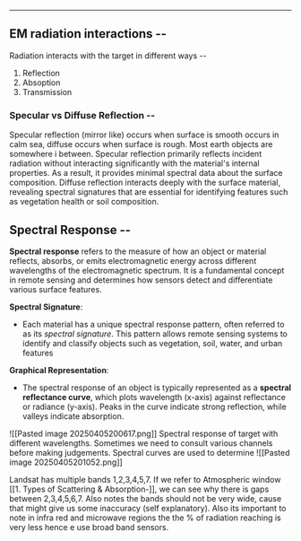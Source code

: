 _______

## EM radiation interactions --

 Radiation interacts with the target in different ways --
 1. Reflection
 2. Absoption
 3. Transmission

### Specular vs Diffuse Reflection --
Specular reflection (mirror like) occurs when surface is smooth occurs in calm sea, diffuse occurs when surface is rough. Most earth objects are somewhere i between.
Specular reflection primarily reflects incident radiation without interacting significantly with the material's internal properties. As a result, it provides minimal spectral data about the surface composition. Diffuse reflection interacts deeply with the surface material, revealing spectral signatures that are essential for identifying features such as vegetation health or soil composition.


## Spectral Response --

**Spectral response** refers to the measure of how an object or material reflects, absorbs, or emits electromagnetic energy across different wavelengths of the electromagnetic spectrum. It is a fundamental concept in remote sensing and determines how sensors detect and differentiate various surface features.

**Spectral Signature**:
- Each material has a unique spectral response pattern, often referred to as its _spectral signature_. This pattern allows remote sensing systems to identify and classify objects such as vegetation, soil, water, and urban features

**Graphical Representation**:
- The spectral response of an object is typically represented as a **spectral reflectance curve**, which plots wavelength (x-axis) against reflectance or radiance (y-axis). Peaks in the curve indicate strong reflection, while valleys indicate absorption. 

![[Pasted image 20250405200617.png]]
Spectral response of target with different wavelengths. Sometimes we need to consult various channels before making judgements. Spectral curves are used to determine
![[Pasted image 20250405201052.png]]
 
 Landsat has multiple bands 1,2,3,4,5,7. If we  refer to Atmospheric window [[1. Types of Scattering  & Absorption-]], we can see why there is gaps between 2,3,4,5,6,7. Also notes the bands should not be very wide, cause that might give us some inaccuracy (self explanatory). Also its important to note in infra red and microwave regions the the % of radiation reaching is very less hence e use broad band sensors.
  



